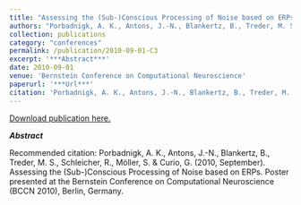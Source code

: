 ```yaml
---
title: "Assessing the (Sub-)Conscious Processing of Noise based on ERPs."
authors: "Porbadnigk, A. K., Antons, J.-N., Blankertz, B., Treder, M. S., Schleicher, R., Möller, S. & Curio, G."
collection: publications
category: "conferences"
permalink: /publication/2010-09-01-C3
excerpt: '***Abstract***'
date: 2010-09-01
venue: 'Bernstein Conference on Computational Neuroscience'
paperurl: '***Url***'
citation: 'Porbadnigk, A. K., Antons, J.-N., Blankertz, B., Treder, M. S., Schleicher, R., Möller, S. &amp; Curio, G. (2010, September). Assessing the (Sub-)Conscious Processing of Noise based on ERPs. Poster presented at the Bernstein Conference on Computational Neuroscience (BCCN 2010), Berlin, Germany.'
---
```


<a href='***Url***'>Download publication here.</a>

***Abstract***

Recommended citation: Porbadnigk, A. K., Antons, J.-N., Blankertz, B., Treder, M. S., Schleicher, R., Möller, S. & Curio, G. (2010, September). Assessing the (Sub-)Conscious Processing of Noise based on ERPs. Poster presented at the Bernstein Conference on Computational Neuroscience (BCCN 2010), Berlin, Germany.